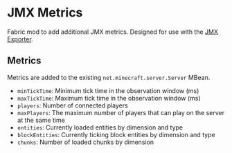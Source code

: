 # JMX Metrics
Fabric mod to add additional JMX metrics. Designed for use with the [JMX Exporter](https://github.com/prometheus/jmx_exporter).

## Metrics
Metrics are added to the existing `net.minecraft.server.Server` MBean.

 * `minTickTime`: Minimum tick time in the observation window (ms)
 * `maxTickTime`: Maximum tick time in the observation window (ms)
 * `players`: Number of connected players
 * `maxPlayers`: The maximum number of players that can play on the server at the same time
 * `entities`: Currently loaded entities by dimension and type
 * `blockEntities`: Currently ticking block entities by dimension and type
 * `chunks`: Number of loaded chunks by dimension
